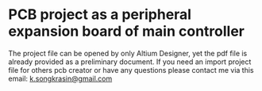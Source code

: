 # PCB project as a peripheral expansion board of main controller
The project file can be opened by only Altium Designer, yet the pdf file is already provided as a preliminary document. 
If you need an import project file for others pcb creator or have any questions please contact me via this email:
k.songkrasin@gmail.com

